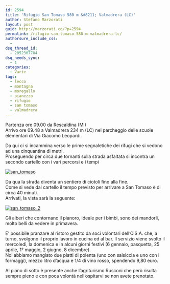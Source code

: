 ```yaml
---
id: 2594
title: 'Rifugio San Tomaso 580 m &#8211; Valmadrera (LC)'
author: Stefano Marzorati
layout: post
guid: http://marzorati.co/?p=2594
permalink: /rifugio-san-tomaso-580-m-valmadrera-lc/
authorsure_include_css:
  - 
dsq_thread_id:
  - 2052307784
dsq_needs_sync:
  - 1
categories:
  - Varie
tags:
  - lecco
  - montagna
  - moregallo
  - pianezzo
  - rifugio
  - san tomaso
  - valmadrera
---
```

Partenza ore 09.00 da Rescaldina (MI)  
Arrivo ore 09.48 a Valmadrera 234 m (LC) nel parcheggio delle scuole elementari di Via Giacomo Leopardi.

Da qui ci si incammina verso le prime segnaletiche dei rifugi che si vedono ad una cinquantina di metri.  
Proseguendo per circa due tornanti sulla strada asfaltata si incontra un secondo cartello con i vari percorsi e i tempi

[<img src="http://res.cloudinary.com/marzorati-co/image/upload/v1408107877/san_tomaso_ujh02o.png" alt="san_tomaso"  class="alignleft size-full wp-image-2595" />][1]

Da qua la strada diventa un sentiero di ciotoli fino alla fine.  
Come si vede dal cartello il tempo previsto per arrivare a San Tomaso è di circa 40 minuti.  
Arrivati, la vista sarà la seguente:

[<img src="http://res.cloudinary.com/marzorati-co/image/upload/v1408107874/san_tomaso_2_tfc8xy.png" alt="san_tomaso_2"  class="aligncenter size-full wp-image-2597" />][2]

Gli alberi che contornano il pianoro, ideale per i bimbi, sono dei mandorli, molto belli da vedere in primavera.

E&#8217; possibile pranzare al ristoro gestito da soci volontari dell&#8217;O.S.A. che, a turno, svolgono il proprio lavoro in cucina ed al bar. Il servizio viene svolto il mercoledì, la domenica e in alcuni giorni festivi (6 gennaio, pasquetta, 25 aprile, 1° maggio, 2 giugno, 8 dicembre).  
Noi abbiamo mangiato due piatti di polenta (uno con salsiccia e uno con i formaggi), mezzo litro d&#8217;acqua e 1/4 di vino rosso, spendendo 9,80 euro.

Al piano di sotto è presente anche l&#8217;agriturismo Rusconi che però risulta sempre pieno e con poca volontà nell&#8217;ospitarvi se non avete prenotato.

 [1]: http://res.cloudinary.com/marzorati-co/image/upload/v1408107877/san_tomaso_ujh02o.png
 [2]: http://res.cloudinary.com/marzorati-co/image/upload/v1408107874/san_tomaso_2_tfc8xy.png

 <script async src="//pagead2.googlesyndication.com/pagead/js/adsbygoogle.js"></script>
<!-- marzorati -->
<ins class="adsbygoogle"
     style="display:block"
     data-ad-client="ca-pub-2779664131593194"
     data-ad-slot="2588551865"
     data-ad-format="auto"></ins>
<script>
(adsbygoogle = window.adsbygoogle || []).push({});
</script>